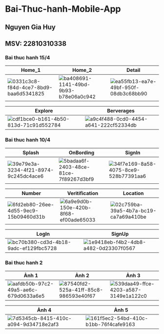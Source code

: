 # Bai-Thuc-hanh-Mobile-App
## Nguyen Gia Huy
## MSV: 22810310338


### Bai thuc hanh 15/4
| Home_1 | Home_2 | Detail |
|---|---|---|
| ![0331c3c8-f84d-4ce7-8bd9-baa6d5341825](https://github.com/user-attachments/assets/b2cea2fa-2c08-44d6-a651-9653b449608c) | ![ba408691-1141-49bd-9b93-b78e06a0c942](https://github.com/user-attachments/assets/7514875c-3709-4491-9068-3298f1716c4a) | ![ea55fb13-ea7e-49bf-950f-08db3c68bb90](https://github.com/user-attachments/assets/a851c652-83d0-450e-86c4-9c4de9a0e8e0) |


| Explore | Berverages |
|---|---|
| ![cdf1bce0-b161-4b50-813d-71c91d552784](https://github.com/user-attachments/assets/2b11f6c0-659a-48d6-8b79-c974ad044d9f) | ![a9c4f488-0cd0-4454-a641-222cf52334db](https://github.com/user-attachments/assets/85251c72-bd15-4740-9fdd-ad8085324a0e) |




### Bai thuc hanh 10/4
| Splash | OnBording | SignIn |
|---|---|---|
| ![39e79e3a-3234-4f21-8974-9c245dc4ace6](https://github.com/user-attachments/assets/db2cf5c6-a4d9-4c55-b658-bf5860f2e522) | ![5badaa6f-2403-48ce-81ce-7f89267d3bf9](https://github.com/user-attachments/assets/74327934-f71d-4775-bbe3-1f10628faaf9) | ![34f7e169-8a58-4075-8ce9-528b77391aa6](https://github.com/user-attachments/assets/b274c6bc-722e-41d9-8da3-6f0105297518) |


| Number | Veritification | Location |
|---|---|---|
| ![6fd2eb80-26ee-4d55-9ec9-15b09460d31b](https://github.com/user-attachments/assets/356f6c00-5e98-4cd6-8e15-0a17ebebbc65) | ![6a9e9d0b-150e-420b-8f68-ef00ade65033](https://github.com/user-attachments/assets/c9ee9292-f0f3-45d4-aba5-14d1aded2f90) | ![02c759ba-39a5-4b7a-bc19-ca7a69a410be](https://github.com/user-attachments/assets/66464113-0023-4d59-a449-20fc3c2754c0) |

| LogIn | SignUp |
|---|---|
| ![bc70b380-cd3d-4b18-9adc-ef129fbc5728](https://github.com/user-attachments/assets/bcde977a-04b4-462c-98ea-1ae4a64adc02) | ![1e9418eb-f4b2-4db8-a482-0d23307f0567](https://github.com/user-attachments/assets/af720775-7da7-47e4-96c9-fe0071efb998) |



### Bai thuc hanh 2
| Ảnh 1 | Ảnh 2 | Ảnh 3 |
|---|---|---|
| ![aafdb50b-97c2-49a5-ae6c-679d0633a6e5](https://github.com/user-attachments/assets/08ea5231-d00c-4076-b0db-2a85d1b6b312) | ![87540fd2-525a-41ff-85c8-986593e40f67](https://github.com/user-attachments/assets/8351a193-ae79-4d06-8225-35c37374a26e) | ![539daa49-ffce-4203-a587-3149e1a122c0](https://github.com/user-attachments/assets/4356f5d4-502b-44c4-b138-9f0c997d6f79) |

| Ảnh 4 | Ảnh 5 |
|---|---|
| ![7d5345cb-8415-410c-a094-9d34718e2af3](https://github.com/user-attachments/assets/b9546bbf-f10a-42a1-b8ce-50a0d2fbe462) | ![161f5ec2-54bd-410c-b1bb-76f4cafe9163](https://github.com/user-attachments/assets/b33cbb59-089e-475b-9f4f-8704804a7c48) |
